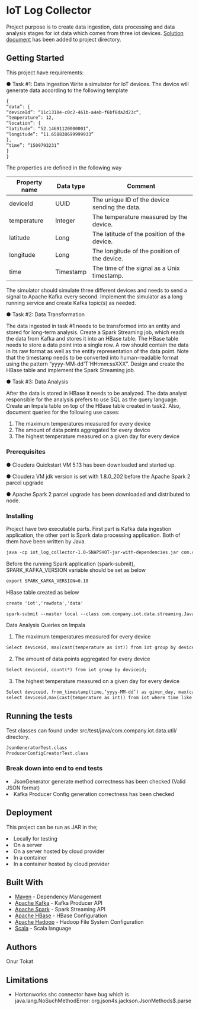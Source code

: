 # IoT Log Collector

Project purpose is to create data ingestion, data processing and data analysis stages for iot data which comes from three iot devices. [Solution document](https://github.com/onurtokat/iot_log_collector/blob/master/iot_solution_document.docx) has been added to project directory.

## Getting Started

This project have requirements:

● Task #1: Data Ingestion
  Write a simulator for IoT devices. The device will generate data according to the following template
  
  ```HTML
  {
  “data”: {
  “deviceId”: “11c1310e-c0c2-461b-a4eb-f6bf8da2d23c“,
  “temperature”: 12,
  “location”: {
  “latitude”: “52.14691120000001”,
  “longitude”: “11.658838699999933”
  },
  “time”: “1509793231”
  }
  }
  ```
  The properties are defined in the following way

Property name | Data type | Comment
--- | --- | ---
deviceId | UUID | The unique ID of the device sending the data.
temperature | Integer | The temperature measured by the device.
latitude | Long | The latitude of the position of the device.
longitude | Long | The longitude of the position of the device.
time | Timestamp | The time of the signal as a Unix timestamp.

The simulator should simulate three different devices and needs to send a signal to Apache Kafka every
second. Implement the simulator as a long running service and create Kafka topic(s) as needed.

● Task #2: Data Transformation

The data ingested in task #1 needs to be transformed into an entity and stored for long-term analysis. Create
a Spark Streaming job, which reads the data from Kafka and stores it into an HBase table. The HBase table
needs to store a data point into a single row. A row should contain the data in its raw format as well as the
entity representation of the data point. Note that the timestamp needs to be converted into human-readable
format using the pattern “yyyy-MM-dd'T'HH:mm:ssXXX”. Design and create the HBase table and
implement the Spark Streaming job.

● Task #3: Data Analysis

After the data is stored in HBase it needs to be analyzed. The data analyst responsible for the analysis
prefers to use SQL as the query language. Create an Impala table on top of the HBase table created in task2. Also, document queries for the following use cases:

1. The maximum temperatures measured for every device
2. The amount of data points aggregated for every device
3. The highest temperature measured on a given day for every device

### Prerequisites

● Cloudera Quickstart VM 5.13 has been downloaded and started up.

● Cloudera VM jdk version is set with 1.8.0_202 before the Apache Spark 2 parcel upgrade

● Apache Spark 2 parcel upgrade has been downloaded and distributed to node.

### Installing

Project have two executable parts. First part is Kafka data ingestion application, the other part is Spark data processing application. Both of them have been written by Java.

```HTML
java -cp iot_log_collector-1.0-SNAPSHOT-jar-with-dependencies.jar com.company.iot.data.App
```
Before the running Spark application (spark-submit), SPARK_KAFKA_VERSION variable should be set as below

```HTML
export SPARK_KAFKA_VERSION=0.10
```

HBase table created as below
```HTML
create 'iot','rawdata','data'
```

```HTML
spark-submit --master local --class com.company.iot.data.streaming.JavaHBaseStreaming iot_log_collector-1.0-SNAPSHOT-jar-with-dependencies.jar
```

Data Analysis Queries on Impala

1. The maximum temperatures measured for every device
```HTML
Select deviceid, max(cast(temperature as int)) from iot group by deviceid;
```
2. The amount of data points aggregated for every device
```HTML
Select deviceid, count(*) from iot group by deviceid;
```
3. The highest temperature measured on a given day for every device
```HTML
Select deviceid, from_timestamp(time,’yyyy-MM-dd’) as given_day, max(cast(temperature as int)) from iot group by deviceid,given_day;
select deviceid,max(cast(temperature as int)) from iot where time like '2020-04-04%' group by deviceid;
```

## Running the tests

Test classes can found under src/test/java/com.company.iot.data.util/ directory.

```HTML
JsonGeneratorTest.class
ProducerConfigCreatorTest.class
```
### Break down into end to end tests

<li>JsonGenerator generate method correctness has been checked (Valid JSON format)</li>
<li>Kafka Producer Config generation correctness has been checked</li>  

## Deployment

 This project can be run as JAR in the;
 
 <li>Locally for testing</li>
 <li>On a server</li>
 <li>On a server hosted by cloud provider</li>
 <li>In a container</li>
 <li>In a container hosted by cloud provider</li>

## Built With

* [Maven](https://maven.apache.org/) - Dependency Management
* [Apache Kafka](https://kafka.apache.org/) - Kafka Producer API
* [Apache Spark](https://spark.apache.org/) - Spark Streaming API
* [Apache HBase](https://hbase.apache.org/) - HBase Configuration
* [Apache Hadoop](https://hadoop.apache.org/) - Hadoop File System Configuration
* [Scala](https://www.scala-lang.org/) - Scala language
 

## Authors

Onur Tokat

## Limitations

* Hortonworks shc connector have bug which is java.lang.NoSuchMethodError: org.json4s.jackson.JsonMethods$.parse
